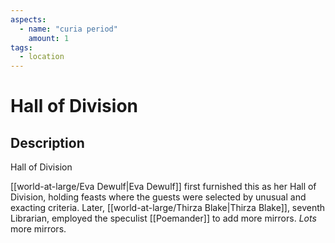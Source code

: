 ```yaml
---
aspects: 
  - name: "curia period"
    amount: 1
tags:
  - location
---
```


# Hall of Division

## Description
Hall of Division

[[world-at-large/Eva Dewulf|Eva Dewulf]] first furnished this as her Hall of Division, holding feasts where the guests were selected by unusual and exacting criteria. Later, [[world-at-large/Thirza Blake|Thirza Blake]], seventh Librarian, employed the speculist [[Poemander]] to add more mirrors. <i>Lots</i> more mirrors.